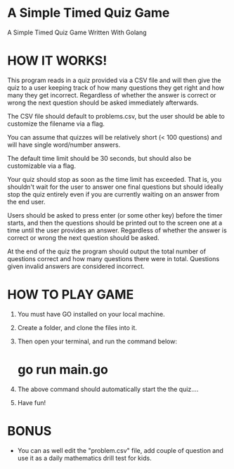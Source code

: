 # A Simple Timed Quiz Game

A Simple Timed Quiz Game Written With Golang

# HOW IT WORKS!

This program reads in a quiz provided via a CSV file and will then give the quiz to a user keeping track of how many questions they get right and how many they get incorrect. Regardless of whether the answer is correct or wrong the next question should be asked immediately afterwards.

The CSV file should default to problems.csv, but the user should be able to customize the filename via a flag.

You can assume that quizzes will be relatively short (< 100 questions) and will have single word/number answers.

The default time limit should be 30 seconds, but should also be customizable via a flag.

Your quiz should stop as soon as the time limit has exceeded. That is, you shouldn't wait for the user to answer one final questions but should ideally stop the quiz entirely even if you are currently waiting on an answer from the end user.

Users should be asked to press enter (or some other key) before the timer starts, and then the questions should be printed out to the screen one at a time until the user provides an answer. Regardless of whether the answer is correct or wrong the next question should be asked.

At the end of the quiz the program should output the total number of questions correct and how many questions there were in total. Questions given invalid answers are considered incorrect.

# HOW TO PLAY GAME

1. You must have GO installed on your local machine.

2. Create a folder, and clone the files into it.

3. Then open your terminal, and run the command below:

      # go run main.go
      
4. The above command should automatically start the the quiz....

5. Have fun!

# BONUS

- You can as well edit the "problem.csv" file, add couple of question and use it as a daily mathematics drill test for kids.
